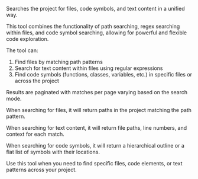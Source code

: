 Searches the project for files, code symbols, and text content in a unified way.

This tool combines the functionality of path searching, regex searching within files, and code symbol searching, allowing for powerful and flexible code exploration.

The tool can:
1. Find files by matching path patterns
2. Search for text content within files using regular expressions
3. Find code symbols (functions, classes, variables, etc.) in specific files or across the project

Results are paginated with matches per page varying based on the search mode.

When searching for files, it will return paths in the project matching the path pattern.

When searching for text content, it will return file paths, line numbers, and context for each match.

When searching for code symbols, it will return a hierarchical outline or a flat list of symbols with their locations.

Use this tool when you need to find specific files, code elements, or text patterns across your project.